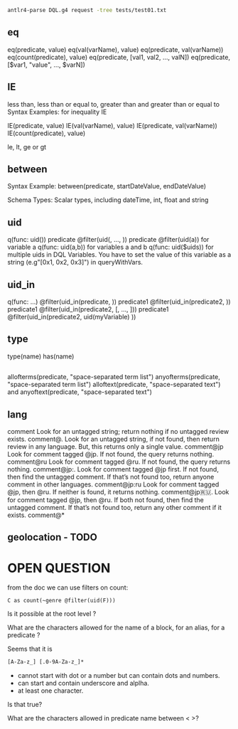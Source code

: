 

```sh
antlr4-parse DQL.g4 request -tree tests/test01.txt
```

## eq
eq(predicate, value)
eq(val(varName), value)
eq(predicate, val(varName))
eq(count(predicate), value)
eq(predicate, [val1, val2, ..., valN])
eq(predicate, [$var1, "value", ..., $varN])


## IE
less than, less than or equal to, greater than and greater than or equal to
Syntax Examples: for inequality IE

IE(predicate, value)
IE(val(varName), value)
IE(predicate, val(varName))
IE(count(predicate), value)

le, lt, ge or gt
## between
Syntax Example: between(predicate, startDateValue, endDateValue)

Schema Types: Scalar types, including dateTime, int, float and string
## uid
q(func: uid(<uid>))
predicate @filter(uid(<uid1>, ..., <uidn>))
predicate @filter(uid(a)) for variable a
q(func: uid(a,b)) for variables a and b
q(func: uid($uids)) for multiple uids in DQL Variables. You have to set the value of this variable as a string (e.g"[0x1, 0x2, 0x3]") in queryWithVars.

## uid_in
q(func: ...) @filter(uid_in(predicate, <uid>))
predicate1 @filter(uid_in(predicate2, <uid>))
predicate1 @filter(uid_in(predicate2, [<uid1>, ..., <uidn>]))
predicate1 @filter(uid_in(predicate2, uid(myVariable) ))

## type
type(name)
has(name)

## 
allofterms(predicate, "space-separated term list")
anyofterms(predicate, "space-separated term list")
alloftext(predicate, "space-separated text") and anyoftext(predicate, "space-separated text")

## lang
comment	Look for an untagged string; return nothing if no untagged review exists.
comment@.	Look for an untagged string, if not found, then return review in any language. But, this returns only a single value.
comment@jp	Look for comment tagged @jp. If not found, the query returns nothing.
comment@ru	Look for comment tagged @ru. If not found, the query returns nothing.
comment@jp:.	Look for comment tagged @jp first. If not found, then find the untagged comment. If that’s not found too, return anyone comment in other languages.
comment@jp:ru	Look for comment tagged @jp, then @ru. If neither is found, it returns nothing.
comment@jp:ru:.	Look for comment tagged @jp, then @ru. If both not found, then find the untagged comment. If that’s not found too, return any other comment if it exists.
comment@*
## geolocation - TODO 

# OPEN QUESTION
from the doc we can use filters on count:
```
C as count(~genre @filter(uid(F)))
```
Is it possible at the root level ?

What are the characters allowed for the name of a block, for an alias, for a predicate ?

Seems that it is
```txt
[A-Za-z_] [.0-9A-Za-z_]*
```
- cannot start with dot or a number but can contain dots and numbers.
- can start and contain underscore and alplha.
- at least one character.

Is that true?


What are the characters allowed in predicate name between < >?

